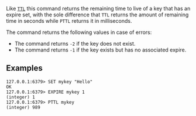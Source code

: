 Like [`TTL`](ttl.md) this command returns the remaining time to live of a key that has an
expire set, with the sole difference that `TTL` returns the amount of remaining
time in seconds while `PTTL` returns it in milliseconds.

The command returns the following values in case of errors:

* The command returns `-2` if the key does not exist.
* The command returns `-1` if the key exists but has no associated expire.

## Examples

```
127.0.0.1:6379> SET mykey "Hello"
OK
127.0.0.1:6379> EXPIRE mykey 1
(integer) 1
127.0.0.1:6379> PTTL mykey
(integer) 989
```
